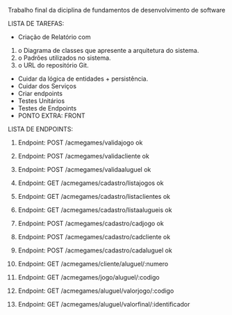 Trabalho final da diciplina de fundamentos de desenvolvimento de software


LISTA DE TAREFAS:

* Criação de Relatório com
1. o Diagrama de classes que apresente a arquitetura do sistema.
2. o Padrões utilizados no sistema.
3. o URL do repositório Git. 
* Cuidar da lógica de entidades + persistência.
* Cuidar dos Serviços 
* Criar endpoints
* Testes Unitários 
* Testes de Endpoints 
* PONTO EXTRA: FRONT 

LISTA DE ENDPOINTS:

1. Endpoint: POST /acmegames/validajogo ok

2. Endpoint: POST /acmegames/validacliente ok

3. Endpoint: POST /acmegames/validaaluguel ok

4. Endpoint: GET /acmegames/cadastro/listajogos ok

5. Endpoint: GET /acmegames/cadastro/listaclientes ok

6. Endpoint: GET /acmegames/cadastro/listaalugueis ok

7. Endpoint: POST /acmegames/cadastro/cadjogo ok

8. Endpoint: POST /acmegames/cadastro/cadcliente ok

9. Endpoint: POST /acmegames/cadastro/cadaluguel ok

10. Endpoint: GET /acmegames/cliente/aluguel/:numero

11. Endpoint: GET /acmegames/jogo/aluguel/:codigo

12. Endpoint: GET /acmegames/aluguel/valorjogo/:codigo

13. Endpoint: GET /acmegames/aluguel/valorfinal/:identificador